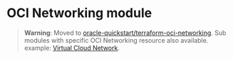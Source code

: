 # OCI Networking module

> __Warning__: Moved to [oracle-quickstart/terraform-oci-networking](https://github.com/oracle-quickstart/terraform-oci-networking). Sub modules with specific OCI Networking resource also available. example: [Virtual Cloud Network](https://github.com/oracle-quickstart/terraform-oci-networking/tree/main/modules/vcn).
